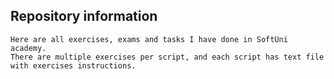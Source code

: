 ## Repository information
```
Here are all exercises, exams and tasks I have done in SoftUni academy.
There are multiple exercises per script, and each script has text file with exercises instructions.
```
